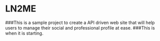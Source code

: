 # LN2ME
###This is a sample project to create a API driven web site that will help users to manage their social and professional profile at ease.
###This is when it is starting.
